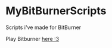# MyBitBurnerScripts
Scripts i've made for BitBurner

Play Bitburner [here :3](https://danielyxie.github.io/bitburner/)
